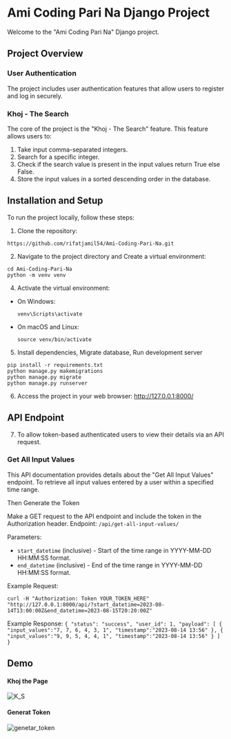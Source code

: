 # Ami Coding Pari Na Django Project

Welcome to the "Ami Coding Pari Na" Django project. 

## Project Overview

### User Authentication

The project includes user authentication features that allow users to register and log in securely.

### Khoj - The Search

The core of the project is the "Khoj - The Search" feature. This feature allows users to:

1. Take input comma-separated integers.
2. Search for a specific integer.
3. Check if the search value is present in the input values return True else False.
4. Store the input values in a sorted descending order in the database.


## Installation and Setup

To run the project locally, follow these steps:

1. Clone the repository:
```
https://github.com/rifatjamil54/Ami-Coding-Pari-Na.git
```


2. Navigate to the project directory and Create a virtual environment:
```
cd Ami-Coding-Pari-Na
python -m venv venv 

```


4. Activate the virtual environment:
- On Windows:
  ```
  venv\Scripts\activate
  ```
- On macOS and Linux:
  ```
  source venv/bin/activate
  ```

5. Install dependencies, Migrate database, Run development server
```
pip install -r requirements.txt
python manage.py makemigrations
python manage.py migrate
python manage.py runserver
```
6. Access the project in your web browser: http://127.0.0.1:8000/

## API Endpoint
7. To allow token-based authenticated users to view their details via an API request.
### Get All Input Values
This API documentation provides details about the "Get All Input Values" endpoint. To retrieve all input values entered by a user within a specified time range.

Then Generate the Token

Make a GET request to the API endpoint and include the token in the Authorization header.
Endpoint: `/api/get-all-input-values/`

Parameters:
- `start_datetime` (inclusive) - Start of the time range in YYYY-MM-DD HH:MM:SS format.
- `end_datetime` (inclusive) - End of the time range in YYYY-MM-DD HH:MM:SS format.

Example Request:

`curl -H "Authorization: Token YOUR_TOKEN_HERE" "http://127.0.0.1:8000/api/?start_datetime=2023-08-14T13:00:00Z&end_datetime=2023-08-15T20:20:00Z"`

Example Response:
`{
    "status": "success",
    "user_id": 1,
    "payload": [
        {
            "input_values":"7, 7, 6, 4, 3, 1",
            "timestamp":"2023-08-14 13:56"
        },
        {
            "input_values":"9, 9, 5, 4, 4, 1",
            "timestamp":"2023-08-14 13:56"
        }
    ]
}
`
## Demo

#### Khoj the Page
![K_S](https://raw.githubusercontent.com/rifatjamil54/Ami-Coding-Pari-Na/main/demo/k_s.gif)

#### Generat Token
![genetar_token](https://raw.githubusercontent.com/rifatjamil54/Ami-Coding-Pari-Na/main/demo/g_token.gif)


